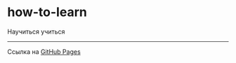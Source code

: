 # how-to-learn

Научиться учиться

___________________

<p>Ссылка на <a href="https://qann1st.github.io/how-to-learn/" target="_blank">GitHub Pages</a></p>

